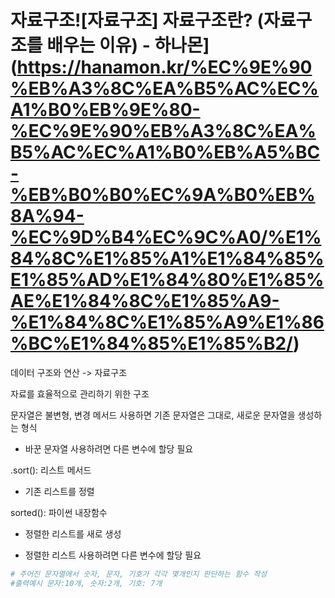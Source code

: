 # 자료구조![자료구조] 자료구조란? (자료구조를 배우는 이유) - 하나몬](https://hanamon.kr/%EC%9E%90%EB%A3%8C%EA%B5%AC%EC%A1%B0%EB%9E%80-%EC%9E%90%EB%A3%8C%EA%B5%AC%EC%A1%B0%EB%A5%BC-%EB%B0%B0%EC%9A%B0%EB%8A%94-%EC%9D%B4%EC%9C%A0/%E1%84%8C%E1%85%A1%E1%84%85%E1%85%AD%E1%84%80%E1%85%AE%E1%84%8C%E1%85%A9-%E1%84%8C%E1%85%A9%E1%86%BC%E1%84%85%E1%85%B2/)

데이터 구조와 연산 -> 자료구조

자료를 효율적으로 관리하기 위한 구조

문자열은 불변형, 변경 메서드 사용하면 기존 문자열은 그대로, 새로운 문자열을 생성하는 형식

- 바꾼 문자열 사용하려면 다른 변수에 할당 필요

.sort(): 리스트 메서드

- 기존 리스트를 정렬

sorted(): 파이썬 내장함수

- 정렬한 리스트를 새로 생성

- 정렬한 리스트 사용하려면 다른 변수에 할당 필요

```python
# 주어진 문자열에서 숫자, 문자, 기호가 각각 몇개인지 판단하는 함수 작성
#출력예시 문자:10개, 숫자:2개, 기호: 7개
```
